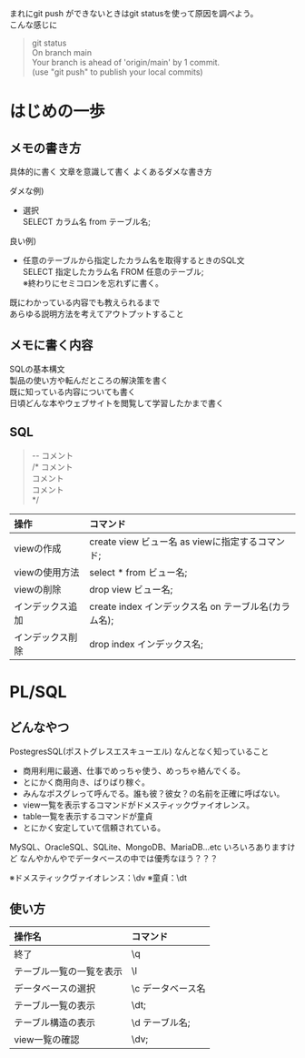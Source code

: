 
まれにgit push ができないときはgit statusを使って原因を調べよう。  
こんな感じに  
>  git status  
> On branch main  
> Your branch is ahead of 'origin/main' by 1 commit.  
> (use "git push" to publish your local commits)  

# はじめの一歩

## メモの書き方

具体的に書く
文章を意識して書く
よくあるダメな書き方

ダメな例)
- 選択  
SELECT カラム名 from  テーブル名;

良い例) 
- 任意のテーブルから指定したカラム名を取得するときのSQL文  
SELECT 指定したカラム名 FROM 任意のテーブル;  
※終わりにセミコロンを忘れずに書く。  

既にわかっている内容でも教えられるまで  
あらゆる説明方法を考えてアウトプットすること


## メモに書く内容

SQLの基本構文  
製品の使い方や転んだところの解決策を書く  
既に知っている内容についても書く  
日頃どんな本やウェブサイトを閲覧して学習したかまで書く  

## SQL

> -- コメント  
> /*
>  コメント  
>  コメント  
>   コメント  
> */


|操作|コマンド|
|:---|:--|
|viewの作成|create view ビュー名 as viewに指定するコマンド;|
|viewの使用方法|select * from ビュー名;|
|viewの削除|drop view ビュー名;  |
|インデックス追加|create index インデックス名 on テーブル名(カラム名);|
|インデックス削除|drop index インデックス名;|

# PL/SQL

## どんなやつ

PostegresSQL(ポストグレスエスキューエル)
なんとなく知っていること
- 商用利用に最適、仕事でめっちゃ使う、めっちゃ絡んでくる。
- とにかく商用向き、ばりばり稼ぐ。
- みんなポスグレって呼んでる。誰も彼？彼女？の名前を正確に呼ばない。
- view一覧を表示するコマンドがドメスティックヴァイオレンス。
- table一覧を表示するコマンドが童貞
- とにかく安定していて信頼されている。

MySQL、OracleSQL、SQLite、MongoDB、MariaDB...etc
いろいろありますけど
なんやかんやでデータベースの中では優秀なほう？？？

※ドメスティックヴァイオレンス：\dv
※童貞：\dt

## 使い方
|操作名|コマンド|
|:---|:---|
|終了|\q|
|テーブル一覧の一覧を表示 |\l |
|データベースの選択| \c データベース名|
|テーブル一覧の表示|\dt;|
|テーブル構造の表示|\d テーブル名;|
|view一覧の確認|\dv;|


